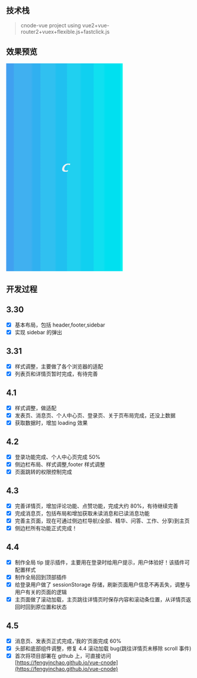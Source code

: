 ## 技术栈

> cnode-vue project using vue2+vue-router2+vuex+flexible.js+fastclick.js

## 效果预览

![](./src/jdfw.gif)

## 开发过程

## 3.30

- [x] 基本布局，包括 header,footer,sidebar
- [x] 实现 sidebar 的弹出

## 3.31

- [x] 样式调整，主要做了各个浏览器的适配
- [x] 列表页和详情页暂时完成，有待完善

## 4.1

- [x] 样式调整，做适配
- [x] 发表页、消息页、个人中心页、登录页、关于页布局完成，还没上数据
- [x] 获取数据时，增加 loading 效果

## 4.2

- [x] 登录功能完成、个人中心页完成 50%
- [x] 侧边栏布局、样式调整,footer 样式调整
- [x] 页面跳转的权限控制完成

## 4.3

- [x] 完善详情页，增加评论功能、点赞功能，完成大约 80%，有待继续完善
- [x] 完成消息页，包括布局和增加获取未读消息和已读消息功能
- [x] 完善主页面，现在可通过侧边栏导航(全部、精华、问答、工作、分享)到主页
- [x] 侧边栏所有功能正式完成！

## 4.4

- [x] 制作全局 tip 提示插件，主要用在登录时给用户提示，用户体验好！该插件可配置样式
- [x] 制作全局回到顶部插件
- [x] 给登录用户做了 sessionStorage 存储，刷新页面用户信息不再丢失，调整与用户有关的页面的逻辑
- [x] 主页面做了滚动加载，主页跳往详情页时保存内容和滚动条位置，从详情页返回时回到原位置和状态

## 4.5

- [x] 消息页、发表页正式完成，’我的‘页面完成 60%
- [x] 头部和底部组件调整，修复 4.4 滚动加载 bug(跳往详情页未移除 scroll 事件)
- [x] 首次将项目部署在 github 上，可直接访问[https://fengyinchao.github.io/vue-cnode](https://fengyinchao.github.io/vue-cnode)
